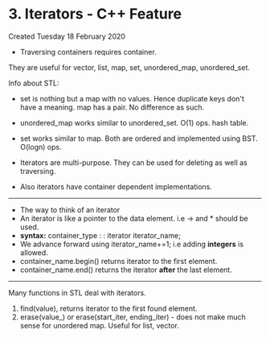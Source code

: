 # 3. Iterators - C++ Feature
Created Tuesday 18 February 2020

* Traversing containers requires container.

 They are useful for vector, list, map, set, unordered_map, unordered_set.

Info about STL:

* set is nothing but a map with no values. Hence duplicate keys don't have a meaning. map has a pair. No difference as such.
* unordered_map works similar to unordered_set. O(1) ops. hash table.
* set works similar to map. Both are ordered and implemented using BST. O(logn) ops.



* Iterators are multi-purpose. They can be used for deleting as well as traversing.
* Also iterators have container dependent implementations.


*****


* The way to think of an iterator
* An iterator is like a pointer to the data element. i.e -> and * should be used.
* **syntax:** container_type : : iterator iterator_name;
* We advance forward using iterator_name+=1; i.e adding **integers** is allowed.
* container_name.begin() returns iterator to the first element.
* container_name.end() returns the iterator __after__ the last element.


*****

Many functions in STL deal with iterators.

1. find(value), returns iterator to the first found element.
2. erase(value_) or erase(start_iter, ending_iter) - does not make much sense for unordered map. Useful for list, vector.



